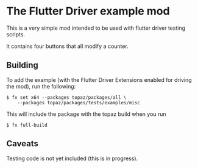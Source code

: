 # The Flutter Driver example mod

This is a very simple mod intended to be used with flutter driver testing
scripts.

It contains four buttons that all modify a counter.

## Building

To add the example (with the Flutter Driver Extensions enabled for driving the
mod), run the following:

```
$ fx set x64 --packages topaz/packages/all \
    --packages topaz/packages/tests/examples/misc
```

This will include the package with the topaz build when you run

```
$ fx full-build
```

## Caveats

Testing code is not yet included (this is in progress).
